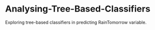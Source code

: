 # Analysing-Tree-Based-Classifiers
Exploring tree-based classifiers in predicting RainTomorrow variable.
